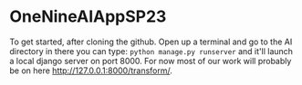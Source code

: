 # OneNineAIAppSP23

To get started, after cloning the github. Open up a terminal and go to the AI directory in there you can type:
`python manage.py runserver` 
and it'll launch a local django server on port 8000. For now most of our work will probably be on here http://127.0.0.1:8000/transform/.
